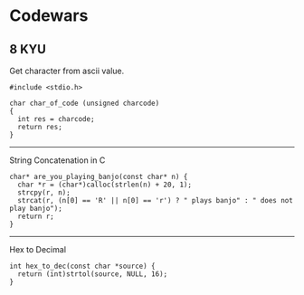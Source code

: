 # Codewars

## 8 KYU

Get character from ascii value.

```
#include <stdio.h>

char char_of_code (unsigned charcode)
{
  int res = charcode;
  return res;
}
```

---

String Concatenation in C

```
char* are_you_playing_banjo(const char* n) {
  char *r = (char*)calloc(strlen(n) + 20, 1);
  strcpy(r, n);
  strcat(r, (n[0] == 'R' || n[0] == 'r') ? " plays banjo" : " does not play banjo");
  return r;
}
```

---

Hex to Decimal

```
int hex_to_dec(const char *source) {
  return (int)strtol(source, NULL, 16);
}
```